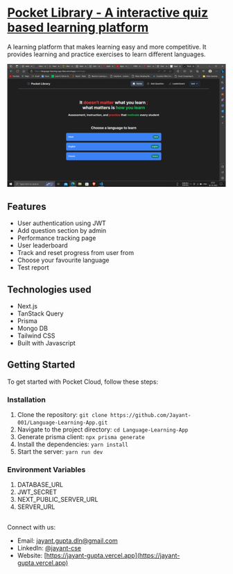 # [Pocket Library - A interactive quiz based learning platform](https://pocket-library.vercel.app)

A learning platform that makes learning easy and more competitive. It provides learning and practice exercises to learn different languages.

![Mera Box Banner](https://raw.githubusercontent.com/Jayant-001/Portfolio/main/src/assets/images/projects/pocket_library_project.png)

## Features

- User authentication using JWT
- Add question section by admin
- Performance tracking page
- User leaderboard
- Track and reset progress from user from
- Choose your favourite language
- Test report

## Technologies used

- Next.js
- TanStack Query
- Prisma
- Mongo DB
- Tailwind CSS
- Built with Javascript


## Getting Started

To get started with Pocket Cloud, follow these steps:

### Installation

1. Clone the repository: `git clone https://github.com/Jayant-001/Language-Learning-App.git`
2. Navigate to the project directory: `cd Language-Learning-App`
3. Generate prisma client: `npx prisma generate`
4. Install the dependencies: `yarn install`
5. Start the server: `yarn run dev`

### Environment Variables

1. DATABASE_URL
2. JWT_SECRET
3. NEXT_PUBLIC_SERVER_URL
4. SERVER_URL

##

Connect with us:
- Email: [jayant.gupta.dln@gmail.com](jayant.gupta.dln@gmail.com)
- LinkedIn: [@jayant-cse](https://www.linkedin.com/in/jayant-cse/)
- Website: [https://jayant-gupta.vercel.app](https://jayant-gupta.vercel.app)

